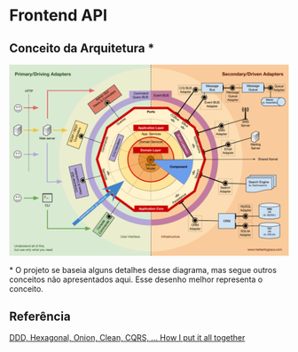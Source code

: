 # Frontend API

## Conceito da Arquitetura *
![alt text](../doc/hexagonal.webp)

\* O projeto se baseia alguns detalhes desse diagrama, mas segue outros conceitos não apresentados aqui. Esse desenho melhor representa o conceito.

## Referência
[DDD, Hexagonal, Onion, Clean, CQRS, … How I put it all together](https://herbertograca.com/2017/11/16/explicit-architecture-01-ddd-hexagonal-onion-clean-cqrs-how-i-put-it-all-together/)